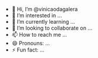 - 👋 Hi, I’m @vinicaodagalera
- 👀 I’m interested in ...
- 🌱 I’m currently learning ...
- 💞️ I’m looking to collaborate on ...
- 📫 How to reach me ...
- 😄 Pronouns: ...
- ⚡ Fun fact: ...

<!---
vinicaodagalera/vinicaodagalera is a ✨ special ✨ repository because its `README.md` (this file) appears on your GitHub profile.
You can click the Preview link to take a look at your changes.
--->
